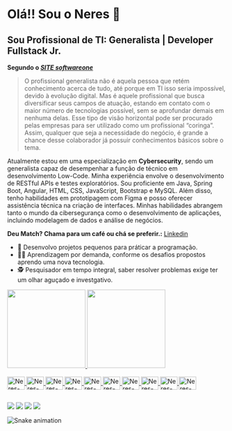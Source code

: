 # Olá!! Sou o Neres 👋
## Sou Profissional de TI: Generalista | Developer Fullstack Jr.
**Segundo o *[SITE softwareone]( https://www.softwareone.com/pt-br/blog/artigos/2020/02/03/profissional-de-ti)*** 
>O profissional generalista não é aquela pessoa que retém conhecimento acerca de tudo, até porque em TI isso seria impossível, devido à evolução digital. Mas é aquele profissional que busca diversificar seus campos de atuação, estando em contato com o maior número de tecnologias possível, sem se aprofundar demais em nenhuma delas.
>Esse tipo de visão horizontal pode ser procurado pelas empresas para ser utilizado como um profissional “coringa”. Assim, qualquer que seja a necessidade do negócio, é grande a chance desse colaborador já possuir conhecimentos básicos sobre o tema.

<p>Atualmente estou em uma especialização em <b>Cybersecurity</b>, sendo um generalista capaz de desempenhar a função de técnico em desenvolvimento Low-Code. Minha experiência envolve o desenvolvimento de RESTful APIs e testes exploratórios. Sou proficiente em Java, Spring Boot, Angular, HTML, CSS, JavaScript, Bootstrap e MySQL. Além disso, tenho habilidades em prototipagem com Figma e posso oferecer assistência técnica na criação de interfaces. Minhas habilidades abrangem tanto o mundo da cibersegurança como o desenvolvimento de aplicações, incluindo modelagem de dados e análise de negócios.</p>

**Deu Match? Chama para um café ou chá se preferir.:**
[Linkedin](https://www.linkedin.com/in/fábio-neres-43516294) 

- 🌱 Desenvolvo projetos pequenos para práticar a programação.
- 🧑‍🎓 Aprendizagem por demanda, conforme os desafios propostos aprendo uma nova tecnologia.
- 🕵️ Pesquisador em tempo integral, saber resolver problemas exige ter um olhar aguçado e investgativo.

<div>
  <a href="https://github.com/neresfabio">
  <img height="180em" src="https://github-readme-stats.vercel.app/api?username=neresfabio&show_icons=true&theme=dark&include_all_commits=true&count_private=true"/>
  <img height="180em" src="https://github-readme-stats.vercel.app/api/top-langs/?username=neresfabio&layout=compact&langs_count=7&theme=dark"/>
</div>
  
<div style="display: inline_block"><br>
  <img align="center" alt="Neres-Figma" height="30" width="40" src="https://cdn.jsdelivr.net/gh/devicons/devicon/icons/figma/figma-original.svg">
  <img align="center" alt="Neres-HTML" height="30" width="40" src="https://cdn.jsdelivr.net/gh/devicons/devicon/icons/html5/html5-original.svg">
  <img align="center" alt="Neres-CSS3" height="30" width="40" src="https://cdn.jsdelivr.net/gh/devicons/devicon/icons/css3/css3-original.svg">
  <img align="center" alt="Neres-BootsTrap" height="30" width="40" src="https://cdn.jsdelivr.net/gh/devicons/devicon/icons/bootstrap/bootstrap-plain.svg">
  <img align="center" alt="Neres-Flutter" height="30" width="40" src="https://cdn.jsdelivr.net/gh/devicons/devicon/icons/flutter/flutter-original.svg">
  <img align="center" alt="Neres-VsCode" height="30" width="40" src="https://cdn.jsdelivr.net/gh/devicons/devicon/icons/vscode/vscode-original.svg">
  <img align="center" alt="Neres-Jupyter" height="30" width="40" src="https://cdn.jsdelivr.net/gh/devicons/devicon/icons/jupyter/jupyter-original-wordmark.svg">
  <img align="center" alt="Neres-Python" height="30" width="40" src="https://cdn.jsdelivr.net/gh/devicons/devicon/icons/python/python-original.svg">
  <img align="center" alt="Neres-MySql" height="30" width="40" src="https://cdn.jsdelivr.net/gh/devicons/devicon/icons/mysql/mysql-original-wordmark.svg">
  <img align="center" alt="Neres-Ubuntu" height="30" width="40" src="https://cdn.jsdelivr.net/gh/devicons/devicon/icons/ubuntu/ubuntu-plain.svg">
</div>
  
  ##
  
<div>
 <a href="https://www.youtube.com/channel/UCxxDInhy3wmAud0-ML143jw" target="_blank"><img src="https://img.shields.io/badge/YouTube-FF0000?style=for-the-badge&logo=youtube&logoColor=white" target="_blank"></a>
  <a href="https://instagram.com/neres_stm" target="_blank"><img src="https://img.shields.io/badge/-Instagram-%23E4405F?style=for-the-badge&logo=instagram&logoColor=white" target="_blank"></a>
 <a href="https://discord.gg/Neres#7688" target="_blank"><img src="https://img.shields.io/badge/Discord-7289DA?style=for-the-badge&logo=discord&logoColor=white" target="_blank"></a> 
  <a href = "mailto:neresfjcomunic@gmail.com"><img src="https://img.shields.io/badge/-Gmail-%23333?style=for-the-badge&logo=gmail&logoColor=white" target="_blank"></a>
  
  
  ![Snake animation](https://github.com/neresfabio/neresfabio/blob/output/github-contribution-grid-snake.svg)
</div>

